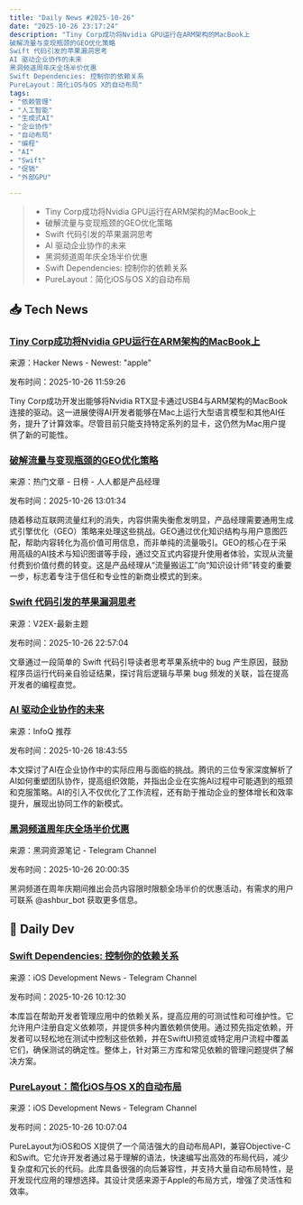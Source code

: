 ```yaml
---
title: "Daily News #2025-10-26"
date: "2025-10-26 23:17:24"
description: "Tiny Corp成功将Nvidia GPU运行在ARM架构的MacBook上
破解流量与变现瓶颈的GEO优化策略
Swift 代码引发的苹果漏洞思考
AI 驱动企业协作的未来
黑洞频道周年庆全场半价优惠
Swift Dependencies: 控制你的依赖关系
PureLayout：简化iOS与OS X的自动布局"
tags: 
- "依赖管理"
- "人工智能"
- "生成式AI"
- "企业协作"
- "自动布局"
- "编程"
- "AI"
- "Swift"
- "促销"
- "外部GPU"

---
```


> - Tiny Corp成功将Nvidia GPU运行在ARM架构的MacBook上
> - 破解流量与变现瓶颈的GEO优化策略
> - Swift 代码引发的苹果漏洞思考
> - AI 驱动企业协作的未来
> - 黑洞频道周年庆全场半价优惠
> - Swift Dependencies: 控制你的依赖关系
> - PureLayout：简化iOS与OS X的自动布局

## 📥 Tech News

### [Tiny Corp成功将Nvidia GPU运行在ARM架构的MacBook上](https://www.tomshardware.com/pc-components/gpus/tiny-corp-successfully-runs-an-nvidia-gpu-on-arm-macbook-through-usb4-using-an-external-gpu-docking-station)

来源：Hacker News - Newest: "apple"

发布时间：2025-10-26 11:59:26

Tiny Corp成功开发出能够将Nvidia RTX显卡通过USB4与ARM架构的MacBook连接的驱动。这一进展使得AI开发者能够在Mac上运行大型语言模型和其他AI任务，提升了计算效率。尽管目前只能支持特定系列的显卡，这仍然为Mac用户提供了新的可能性。

### [破解流量与变现瓶颈的GEO优化策略](https://www.woshipm.com/ai/6283240.html)

来源：热门文章 - 日榜 - 人人都是产品经理

发布时间：2025-10-26 13:01:34

随着移动互联网流量红利的消失，内容供需失衡愈发明显，产品经理需要通用生成式引擎优化（GEO）策略来处理这些挑战。GEO通过优化知识结构与用户意图匹配，帮助内容转化为高价值可用信息，而非单纯的流量吸引。GEO的核心在于采用高级的AI技术与知识图谱等手段，通过交互式内容提升使用者体验，实现从流量付费到价值付费的转变。这是产品经理从“流量搬运工”向“知识设计师”转变的重要一步，标志着专注于信任和专业性的新商业模式的到来。

### [Swift 代码引发的苹果漏洞思考](https://www.v2ex.com/t/1168491)

来源：V2EX-最新主题

发布时间：2025-10-26 22:57:04

文章通过一段简单的 Swift 代码引导读者思考苹果系统中的 bug 产生原因，鼓励程序员运行代码亲自验证结果，探讨背后逻辑与苹果 bug 频发的关联，旨在提高开发者的编程直觉。

### [AI 驱动企业协作的未来](https://www.infoq.cn/article/A9rdZDvjZajXgXcks23A)

来源：InfoQ 推荐

发布时间：2025-10-26 18:43:55

本文探讨了AI在企业协作中的实际应用与面临的挑战。腾讯的三位专家深度解析了AI如何重塑团队协作，提高组织效能，并指出企业在实施AI过程中可能遇到的瓶颈和克服策略。AI的引入不仅优化了工作流程，还有助于推动企业的整体增长和效率提升，展现出协同工作的新模式。

### [黑洞频道周年庆全场半价优惠](https://t.me/piracy6/33428)

来源：黑洞资源笔记 - Telegram Channel

发布时间：2025-10-26 20:00:35

黑洞频道在周年庆期间推出会员内容限时限额全场半价的优惠活动，有需求的用户可联系 @ashbur_bot 获取更多信息。

## 💾 Daily Dev

### [Swift Dependencies: 控制你的依赖关系](https://github.com/pointfreeco/swift-dependencies)

来源：iOS Development News - Telegram Channel

发布时间：2025-10-26 10:12:30

本库旨在帮助开发者管理应用中的依赖关系，提高应用的可测试性和可维护性。它允许用户注册自定义依赖项，并提供多种内置依赖供使用。通过预先指定依赖，开发者可以轻松地在测试中控制这些依赖，并在SwiftUI预览或特定用户流程中覆盖它们，确保测试的确定性。整体上，针对第三方库和常见依赖的管理问题提供了解决方案。

### [PureLayout：简化iOS与OS X的自动布局](https://github.com/PureLayout/PureLayout)

来源：iOS Development News - Telegram Channel

发布时间：2025-10-26 10:07:04

PureLayout为iOS和OS X提供了一个简洁强大的自动布局API，兼容Objective-C和Swift。它允许开发者通过易于理解的语法，快速编写出高效的布局代码，减少复杂度和冗长的代码。此库具备很强的向后兼容性，并支持大量自动布局特性，是开发现代应用的理想选择。其设计灵感来源于Apple的布局方式，增强了灵活性和效率。
